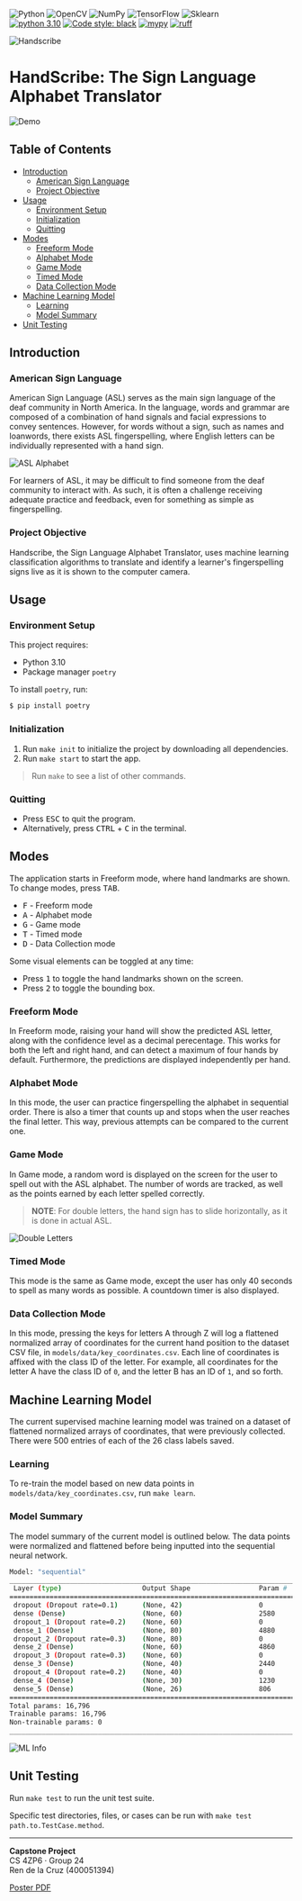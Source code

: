 ![Python](https://img.shields.io/badge/python-3670A0?style=for-the-badge&logo=python&logoColor=ffdd54) 
![OpenCV](https://img.shields.io/badge/opencv-%23white.svg?style=for-the-badge&logo=opencv&logoColor=white)
![NumPy](https://img.shields.io/badge/numpy-%23013243.svg?style=for-the-badge&logo=numpy&logoColor=white) 
![TensorFlow](https://img.shields.io/badge/TensorFlow-FF6F00.svg?style=for-the-badge&logo=TensorFlow&logoColor=white)
![Sklearn](https://img.shields.io/badge/scikitlearn-F7931E.svg?style=for-the-badge&logo=scikit-learn&logoColor=white)<br>
[![python 3.10](https://img.shields.io/badge/Python-3.10-3776AB.svg?style=flat&logo=python&logoColor=white)](https://www.python.org)
[![Code style: black](https://img.shields.io/badge/code%20style-black-000000.svg)](https://github.com/psf/black)
[![mypy](https://img.shields.io/badge/type_checker-mypy-teal.svg)](http://mypy-lang.org/)
[![ruff](https://img.shields.io/badge/linter-ruff-red.svg)](https://pypi.org/project/ruff/)


![Handscribe](docs/logo/logo-circles.svg)

# **HandScribe**: The Sign Language Alphabet Translator  <!-- omit from toc -->


![Demo](docs/assets/demo.gif)

## Table of Contents <!-- omit from toc -->

- [Introduction](#introduction)
  - [American Sign Language](#american-sign-language)
  - [Project Objective](#project-objective)
- [Usage](#usage)
  - [Environment Setup](#environment-setup)
  - [Initialization](#initialization)
  - [Quitting](#quitting)
- [Modes](#modes)
  - [Freeform Mode](#freeform-mode)
  - [Alphabet Mode](#alphabet-mode)
  - [Game Mode](#game-mode)
  - [Timed Mode](#timed-mode)
  - [Data Collection Mode](#data-collection-mode)
- [Machine Learning Model](#machine-learning-model)
  - [Learning](#learning)
  - [Model Summary](#model-summary)
- [Unit Testing](#unit-testing)

## Introduction

### American Sign Language

American Sign Language (ASL) serves as the main sign language of the deaf community in North America. In the language, words and grammar are composed of a combination of hand signals and facial expressions to convey sentences. However, for words without a sign, such as names and loanwords, there exists ASL fingerspelling, where English letters can be individually represented with a hand sign.

![ASL Alphabet](docs/assets/asl-alphabet.png)

For learners of ASL, it may be difficult to find someone from the deaf community to interact with. As such, it is often a challenge receiving adequate practice and feedback, even for something as simple as fingerspelling.

### Project Objective

Handscribe, the Sign Language Alphabet Translator, uses machine learning classification algorithms to translate and identify a learner's fingerspelling signs live as it is shown to the computer camera.

## Usage

### Environment Setup

This project requires:
- Python 3.10
- Package manager `poetry`

To install `poetry`, run:

```sh
$ pip install poetry
```

### Initialization

1. Run `make init` to initialize the project by downloading all dependencies.
2. Run `make start` to start the app.

> Run `make` to see a list of other commands.

### Quitting

- Press <kbd>ESC</kbd> to quit the program.
- Alternatively, press <kbd>CTRL</kbd> + <kbd>C</kbd> in the terminal.

## Modes

The application starts in Freeform mode, where hand landmarks are shown. To change modes, press <kbd>TAB</kbd>.

- <kbd>F</kbd> - Freeform mode
- <kbd>A</kbd> - Alphabet mode
- <kbd>G</kbd> - Game mode
- <kbd>T</kbd> - Timed mode
- <kbd>D</kbd> - Data Collection mode

Some visual elements can be toggled at any time:

- Press <kbd>1</kbd> to toggle the hand landmarks shown on the screen.
- Press <kbd>2</kbd> to toggle the bounding box.

### Freeform Mode

In Freeform mode, raising your hand will show the predicted ASL letter, along with the confidence level as a decimal perecentage. This works for both the left and right hand, and can detect a maximum of four hands by default. Furthermore, the predictions are displayed independently per hand.

### Alphabet Mode

In this mode, the user can practice fingerspelling the alphabet in sequential order. There is also a timer that counts up and stops when the user reaches the final letter. This way, previous attempts can be compared to the current one.

### Game Mode

In Game mode, a random word is displayed on the screen for the user to spell out with the ASL alphabet. The number of words are tracked, as well as the points earned by each letter spelled correctly.

> **NOTE**: For double letters, the hand sign has to slide horizontally, as it is done in actual ASL.

![Double Letters](docs/assets/double-letters.png)

### Timed Mode

This mode is the same as Game mode, except the user has only 40 seconds to spell as many words as possible. A countdown timer is also displayed.

### Data Collection Mode

In this mode, pressing the keys for letters A through Z will log a flattened normalized array of coordinates for the current hand position to the dataset CSV file, in `models/data/key_coordinates.csv`. Each line of coordinates is affixed with the class ID of the letter. For example, all coordinates for the letter A have the class ID of `0`, and the letter B has an ID of `1`, and so forth.


## Machine Learning Model

The current supervised machine learning model was trained on a dataset of flattened normalized arrays of coordinates, that were previously collected. There were 500 entries of each of the 26 class labels saved.

### Learning

To re-train the model based on new data points in `models/data/key_coordinates.csv`, run `make learn`.


### Model Summary

The model summary of the current model is outlined below. The data points were normalized and flattened before being inputted into the sequential neural network.

```sh
Model: "sequential"
__________________________________________________________________________
 Layer (type)                    Output Shape                 Param #     
==========================================================================
 dropout (Dropout rate=0.1)      (None, 42)                   0           
 dense (Dense)                   (None, 60)                   2580        
 dropout_1 (Dropout rate=0.2)    (None, 60)                   0           
 dense_1 (Dense)                 (None, 80)                   4880        
 dropout_2 (Dropout rate=0.3)    (None, 80)                   0           
 dense_2 (Dense)                 (None, 60)                   4860        
 dropout_3 (Dropout rate=0.3)    (None, 60)                   0           
 dense_3 (Dense)                 (None, 40)                   2440        
 dropout_4 (Dropout rate=0.2)    (None, 40)                   0           
 dense_4 (Dense)                 (None, 30)                   1230        
 dense_5 (Dense)                 (None, 26)                   806         
==========================================================================
Total params: 16,796
Trainable params: 16,796
Non-trainable params: 0
__________________________________________________________________________
```

![ML Info](docs/assets/ml-info.png)

## Unit Testing

Run `make test` to run the unit test suite.

Specific test directories, files, or cases can be run with `make test path.to.TestCase.method`.


----

**Capstone Project**  
CS 4ZP6 · Group 24  
Ren de la Cruz (400051394)

[Poster PDF](docs/poster.pdf)
